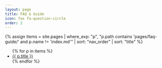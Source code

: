 ```yaml
---
layout: page
title: FAQ & Guide
icon: fas fa-question-circle
order: 2
---
```


{% assign items = site.pages
  | where_exp: "p", "p.path contains 'pages/faq-guide/' and p.name != 'index.md'"
  | sort: "nav_order" | sort: "title" %}
<ul>
{% for p in items %}
  <li><a href="{{ p.url | relative_url }}">{{ p.title }}</a></li>
{% endfor %}
</ul>
